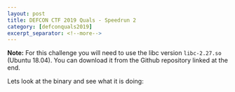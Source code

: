 ```yaml
---
layout: post
title: DEFCON CTF 2019 Quals - Speedrun 2
category: [defconquals2019]
excerpt_separator: <!--more-->
---
```


**Note:** For this challenge you will need to use the libc version `libc-2.27.so` (Ubuntu 18.04). You can download it from the Github repository linked at the end.
<!--more-->
Lets look at the binary and see what it is doing:



